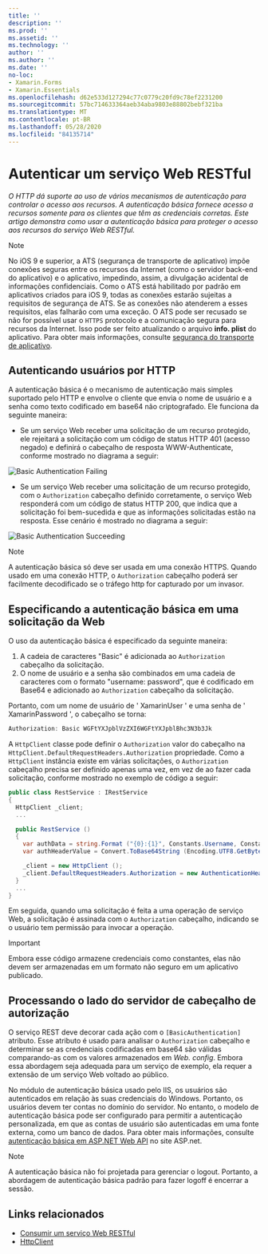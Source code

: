 ```yaml
---
title: ''
description: ''
ms.prod: ''
ms.assetid: ''
ms.technology: ''
author: ''
ms.author: ''
ms.date: ''
no-loc:
- Xamarin.Forms
- Xamarin.Essentials
ms.openlocfilehash: d62e533d127294c77c0779c20fd9c78ef2231200
ms.sourcegitcommit: 57bc714633364aeb34aba9803e88802bebf321ba
ms.translationtype: MT
ms.contentlocale: pt-BR
ms.lasthandoff: 05/28/2020
ms.locfileid: "84135714"
---
```

# <a name="authenticate-a-restful-web-service"></a>Autenticar um serviço Web RESTful

_O HTTP dá suporte ao uso de vários mecanismos de autenticação para controlar o acesso aos recursos. A autenticação básica fornece acesso a recursos somente para os clientes que têm as credenciais corretas. Este artigo demonstra como usar a autenticação básica para proteger o acesso aos recursos do serviço Web RESTful._

> [!NOTE]
> No iOS 9 e superior, a ATS (segurança de transporte de aplicativo) impõe conexões seguras entre os recursos da Internet (como o servidor back-end do aplicativo) e o aplicativo, impedindo, assim, a divulgação acidental de informações confidenciais. Como o ATS está habilitado por padrão em aplicativos criados para iOS 9, todas as conexões estarão sujeitas a requisitos de segurança de ATS. Se as conexões não atenderem a esses requisitos, elas falharão com uma exceção.
> O ATS pode ser recusado se não for possível usar o `HTTPS` protocolo e a comunicação segura para recursos da Internet. Isso pode ser feito atualizando o arquivo **info. plist** do aplicativo. Para obter mais informações, consulte [segurança do transporte de aplicativo](~/ios/app-fundamentals/ats.md).

## <a name="authenticating-users-over-http"></a>Autenticando usuários por HTTP

A autenticação básica é o mecanismo de autenticação mais simples suportado pelo HTTP e envolve o cliente que envia o nome de usuário e a senha como texto codificado em base64 não criptografado. Ele funciona da seguinte maneira:

- Se um serviço Web receber uma solicitação de um recurso protegido, ele rejeitará a solicitação com um código de status HTTP 401 (acesso negado) e definirá o cabeçalho de resposta WWW-Authenticate, conforme mostrado no diagrama a seguir:

![](rest-images/basic-authentication-fail.png "Basic Authentication Failing")

- Se um serviço Web receber uma solicitação de um recurso protegido, com o `Authorization` cabeçalho definido corretamente, o serviço Web responderá com um código de status HTTP 200, que indica que a solicitação foi bem-sucedida e que as informações solicitadas estão na resposta. Esse cenário é mostrado no diagrama a seguir:

![](rest-images/basic-authentication-success.png "Basic Authentication Succeeding")

> [!NOTE]
> A autenticação básica só deve ser usada em uma conexão HTTPS. Quando usado em uma conexão HTTP, o `Authorization` cabeçalho poderá ser facilmente decodificado se o tráfego http for capturado por um invasor.

## <a name="specifying-basic-authentication-in-a-web-request"></a>Especificando a autenticação básica em uma solicitação da Web

O uso da autenticação básica é especificado da seguinte maneira:

1. A cadeia de caracteres "Basic" é adicionada ao `Authorization` cabeçalho da solicitação.
1. O nome de usuário e a senha são combinados em uma cadeia de caracteres com o formato "username: password", que é codificado em Base64 e adicionado ao `Authorization` cabeçalho da solicitação.

Portanto, com um nome de usuário de ' XamarinUser ' e uma senha de ' XamarinPassword ', o cabeçalho se torna:

```csharp
Authorization: Basic WGFtYXJpblVzZXI6WGFtYXJpblBhc3N3b3Jk
```

A `HttpClient` classe pode definir o `Authorization` valor do cabeçalho na `HttpClient.DefaultRequestHeaders.Authorization` propriedade. Como a `HttpClient` instância existe em várias solicitações, o `Authorization` cabeçalho precisa ser definido apenas uma vez, em vez de ao fazer cada solicitação, conforme mostrado no exemplo de código a seguir:

```csharp
public class RestService : IRestService
{
  HttpClient _client;
  ...

  public RestService ()
  {
    var authData = string.Format ("{0}:{1}", Constants.Username, Constants.Password);
    var authHeaderValue = Convert.ToBase64String (Encoding.UTF8.GetBytes (authData));

    _client = new HttpClient ();
    _client.DefaultRequestHeaders.Authorization = new AuthenticationHeaderValue ("Basic", authHeaderValue);
  }
  ...
}
```

Em seguida, quando uma solicitação é feita a uma operação de serviço Web, a solicitação é assinada com o `Authorization` cabeçalho, indicando se o usuário tem permissão para invocar a operação.

> [!IMPORTANT]
> Embora esse código armazene credenciais como constantes, elas não devem ser armazenadas em um formato não seguro em um aplicativo publicado.

## <a name="processing-the-authorization-header-server-side"></a>Processando o lado do servidor de cabeçalho de autorização

O serviço REST deve decorar cada ação com o `[BasicAuthentication]` atributo. Esse atributo é usado para analisar o `Authorization` cabeçalho e determinar se as credenciais codificadas em base64 são válidas comparando-as com os valores armazenados em *Web. config*. Embora essa abordagem seja adequada para um serviço de exemplo, ela requer a extensão de um serviço Web voltado ao público.

No módulo de autenticação básica usado pelo IIS, os usuários são autenticados em relação às suas credenciais do Windows. Portanto, os usuários devem ter contas no domínio do servidor. No entanto, o modelo de autenticação básica pode ser configurado para permitir a autenticação personalizada, em que as contas de usuário são autenticadas em uma fonte externa, como um banco de dados. Para obter mais informações, consulte [autenticação básica em ASP.NET Web API](https://www.asp.net/web-api/overview/security/basic-authentication) no site ASP.net.

> [!NOTE]
> A autenticação básica não foi projetada para gerenciar o logout. Portanto, a abordagem de autenticação básica padrão para fazer logoff é encerrar a sessão.

## <a name="related-links"></a>Links relacionados

- [Consumir um serviço Web RESTful](~/xamarin-forms/data-cloud/web-services/rest.md)
- [HttpClient](https://msdn.microsoft.com/library/system.net.http.httpclient(v=vs.110).aspx)

